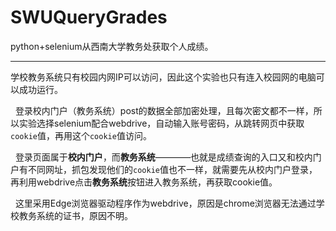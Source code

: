 # SWUQueryGrades
python+selenium从西南大学教务处获取个人成绩。
***
学校教务系统只有校园内网IP可以访问，因此这个实验也只有连入校园网的电脑可以成功运行。

  
登录校内门户（教务系统）post的数据全部加密处理，且每次密文都不一样，所以实验选择selenium配合webdrive，自动输入账号密码，从跳转网页中获取```cookie```值，再用这个```cookie```值访问。

  
登录页面属于**校内门户**，而**教务系统**————也就是成绩查询的入口又和校内门户有不同网址，抓包发现他们的```cookie```值也不一样，就需要先从校内门户登录，再利用webdrive点击**教务系统**按钮进入教务系统，再获取cookie值。

  
这里采用Edge浏览器驱动程序作为webdrive，原因是chrome浏览器无法通过学校教务系统的证书，原因不明。
